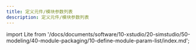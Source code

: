 ```yaml
---
title: 定义元件/模块参数列表
description: 定义元件/模块参数列表
---
```


import Lite from '/docs/documents/software/10-xstudio/20-simstudio/50-modeling/40-module-packaging/10-define-module-param-list/index.md';

<Lite />
